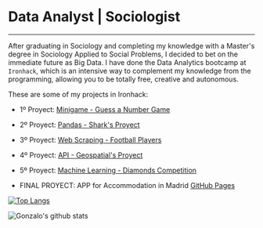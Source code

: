 # Data Analyst | Sociologist
--------

After graduating in Sociology and completing my knowledge with a Master's degree in Sociology Applied to Social Problems, I decided to bet on the immediate future as Big Data. I have done the Data Analytics bootcamp at `Ironhack`, which is an intensive way to complement my knowledge from the programming, allowing you to be totally free, creative and autonomous.

These are some of my projects in Ironhack:

- 1º Proyect: [Minigame - Guess a Number Game](https://github.com/Gon41/1-Minigame-Guess-a-Number-Game)
- 2º Proyect: [Pandas - Shark's Proyect](https://github.com/Gon41/2-Pandas-Proyect-Sharks)
- 3º Proyect: [Web Scraping - Football Players](https://github.com/Gon41/3-Pipelines-Web-Scraping-Football-Players)
- 4º Proyect: [API - Geospatial's Proyect](https://github.com/Gon41/4-Geospatial-Project)
- 5º Proyect: [Machine Learning - Diamonds Competition](https://github.com/Gon41/5-Diamonds-Competition-Machine-Learning)



- FINAL PROYECT: APP for Accommodation in Madrid [GitHub Pages](https://github.com/Gon41/FINAL-PROYECT-APP-for-Accommodation-in-Madrid)





[![Top Langs](https://github-readme-stats.vercel.app/api/top-langs/?username=Gon41&layout=compact)](https://github.com/Gon41/github-readme-stats)


![Gonzalo's github stats](https://github-readme-stats.vercel.app/api?username=Gon41&show_icons=true&theme=merko)


<!--
**Gon41/Gon41** is a ✨ _special_ ✨ repository because its `README.md` (this file) appears on your GitHub profile.

Here are some ideas to get you started:

- 🔭 I’m currently working on ...
- 🌱 I’m currently learning ...
- 👯 I’m looking to collaborate on ...
- 🤔 I’m looking for help with ...
- 💬 Ask me about ...
- 📫 How to reach me: ...
- 😄 Pronouns: ...
- ⚡ Fun fact: ...
-->

